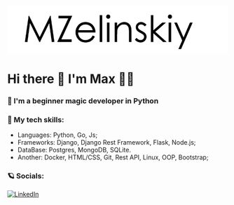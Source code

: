 ![Header](https://github.com/MaksimZelinskiy/MaksimZelinskiy/blob/main/images/zelinskiy.png)
# Hi there 👋  I'm Max 👨‍💻

### 🧙 I'm a beginner magic developer in Python
### 🦾 My tech skills:
  - Languages: Python, Go, Js; 
  - Frameworks: Django, Django Rest Framework, Flask, Node.js;
  - DataBase: Postgres, MongoDB, SQLite.
  - Another: Docker, HTML/CSS, Git, Rest API, Linux, OOP, Bootstrap;
### 🪐 Socials:
[![LinkedIn](https://img.shields.io/badge/-LinkedIn-090909?style=for-the-badge&logo=Linkedin&logoColor=000000)](https://www.linkedin.com/in/maksim-zelinskiy/)


